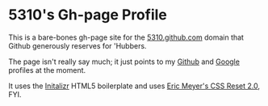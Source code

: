 5310's Gh-page Profile
======================

This is a bare-bones gh-page site for the [5310.github.com](5310.github.com) domain that Github generously reserves for 'Hubbers.

The page isn't really say much; it just points to my [Github](https://github.com/5310/) and [Google](http://gplus.to/scio) profiles at the moment.

It uses the [Initalizr](http://www.initializr.com/) HTML5 boilerplate and uses [Eric Meyer's CSS Reset 2.0](http://meyerweb.com/eric/tools/css/reset/), FYI.
